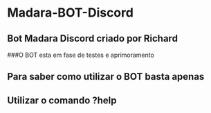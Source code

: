 # Madara-BOT-Discord
## Bot Madara Discord criado por Richard

###O BOT esta em fase de testes e aprimoramento

## Para saber como utilizar o BOT basta apenas 

## Utilizar o comando  ?help
